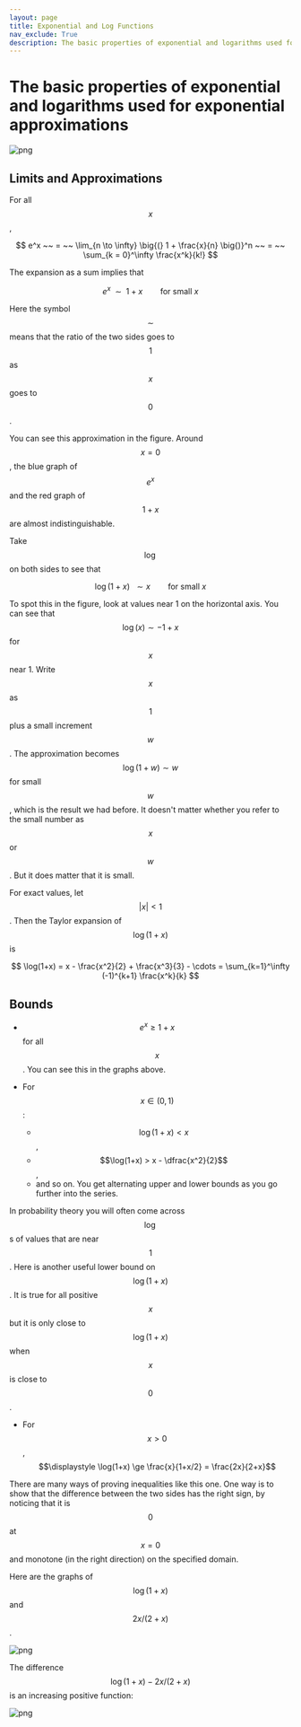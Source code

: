 ```yaml
---
layout: page
title: Exponential and Log Functions
nav_exclude: True
description: The basic properties of exponential and logarithms used for exponential approximations.
---
```


# The basic properties of exponential and logarithms used for exponential approximations

![png](/assets/images/prereqs/exponential.png)

## Limits and Approximations ##

For all $$x$$,

$$
e^x ~~ = ~~ \lim_{n \to \infty} \big{(} 1 + \frac{x}{n} \big{)}^n
~~ = ~~ \sum_{k = 0}^\infty \frac{x^k}{k!}
$$

The expansion as a sum implies that 

$$
e^x ~~ \sim ~~ 1 + x ~~~~~~~~ \text{for small } x
$$

Here the symbol $$\sim$$ means that the ratio of the two sides goes to $$1$$ as $$x$$ goes to $$0$$. 

You can see this approximation in the figure. Around $$x = 0$$, the blue graph of $$e^x$$ and the red graph of $$1+x$$ are almost indistinguishable.

Take $$\log$$ on both sides to see that

$$
\log(1+x) ~~ \sim x ~~~~~~~~ \text{for small } x
$$

To spot this in the figure, look at values near 1 on the horizontal axis. You can see that $$\log(x) \sim  -1 + x$$ for $$x$$ near 1. Write $$x$$ as $$1$$ plus a small increment $$w$$. The approximation becomes $$\log(1+w) \sim w$$ for small $$w$$, which is the result we had before. It doesn't matter whether you refer to the small number as $$x$$ or $$w$$. But it does matter that it is small.

For exact values, let $$\vert x \vert < 1$$. Then the Taylor expansion of $$\log(1+x)$$ is

$$
\log(1+x) = x - \frac{x^2}{2} + \frac{x^3}{3} - \cdots 
= \sum_{k=1}^\infty (-1)^{k+1} \frac{x^k}{k}
$$

## Bounds ##

- $$e^x \ge 1+x$$ for all $$x$$. You can see this in the graphs above. 

- For $$x \in (0, 1)$$:
    - $$\log(1+x) < x$$,
    - $$\log(1+x) > x - \dfrac{x^2}{2}$$,
    - and so on. You get alternating upper and lower bounds as you go further into the series.
    
In probability theory you will often come across $$\log$$s of values that are near $$1$$. Here is another useful lower bound on $$\log(1+x)$$. It is true for all positive $$x$$ but it is only close to $$\log(1+x)$$ when $$x$$ is close to $$0$$.
    
- For $$x > 0$$, $$\displaystyle \log(1+x) \ge \frac{x}{1+x/2} = \frac{2x}{2+x}$$

There are many ways of proving inequalities like this one. One way is to show that the difference between the two sides has the right sign, by noticing that it is $$0$$ at $$x=0$$ and monotone (in the right direction) on the specified domain.

Here are the graphs of $$\log(1+x)$$ and $$2x/(2+x)$$.


![png](/assets/images/prereqs/exponential2.png)


The difference $$\log(1+x) - 2x/(2+x)$$ is an increasing positive function:

![png](/assets/images/prereqs/exponential3.png)
